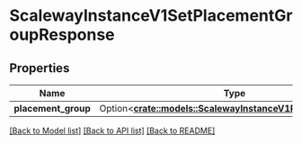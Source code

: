 # ScalewayInstanceV1SetPlacementGroupResponse

## Properties

Name | Type | Description | Notes
------------ | ------------- | ------------- | -------------
**placement_group** | Option<[**crate::models::ScalewayInstanceV1PlacementGroup**](scaleway.instance.v1.PlacementGroup.md)> |  | [optional]

[[Back to Model list]](../README.md#documentation-for-models) [[Back to API list]](../README.md#documentation-for-api-endpoints) [[Back to README]](../README.md)


